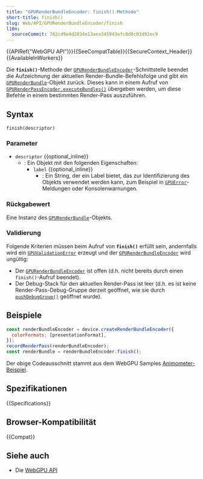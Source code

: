 ```yaml
---
title: "GPURenderBundleEncoder: finish()-Methode"
short-title: finish()
slug: Web/API/GPURenderBundleEncoder/finish
l10n:
  sourceCommit: 702cd9e4d2834e13aea345943efc8d0c03d92ec9
---
```


{{APIRef("WebGPU API")}}{{SeeCompatTable}}{{SecureContext_Header}}{{AvailableInWorkers}}

Die **`finish()`**-Methode der [`GPURenderBundleEncoder`](/de/docs/Web/API/GPURenderBundleEncoder)-Schnittstelle beendet die Aufzeichnung der aktuellen Render-Bundle-Befehlsfolge und gibt ein [`GPURenderBundle`](/de/docs/Web/API/GPURenderBundle)-Objekt zurück. Dieses kann in einem Aufruf von [`GPURenderPassEncoder.executeBundles()`](/de/docs/Web/API/GPURenderPassEncoder/executeBundles) übergeben werden, um diese Befehle in einem bestimmten Render-Pass auszuführen.

## Syntax

```js-nolint
finish(descriptor)
```

### Parameter

- `descriptor` {{optional_inline}}
  - : Ein Objekt mit den folgenden Eigenschaften:
    - `label` {{optional_inline}}
      - : Ein String, der ein Label bietet, das zur Identifizierung des Objekts verwendet werden kann, zum Beispiel in [`GPUError`](/de/docs/Web/API/GPUError)-Meldungen oder Konsolenwarnungen.

### Rückgabewert

Eine Instanz des [`GPURenderBundle`](/de/docs/Web/API/GPURenderBundle)-Objekts.

### Validierung

Folgende Kriterien müssen beim Aufruf von **`finish()`** erfüllt sein, andernfalls wird ein [`GPUValidationError`](/de/docs/Web/API/GPUValidationError) erzeugt und der [`GPURenderBundleEncoder`](/de/docs/Web/API/GPURenderBundleEncoder) wird ungültig:

- Der [`GPURenderBundleEncoder`](/de/docs/Web/API/GPURenderBundleEncoder) ist offen (d.h. nicht bereits durch einen `finish()`-Aufruf beendet).
- Der Debug-Stack für den aktuellen Render-Pass ist leer (d.h. es ist keine Render-Pass-Debug-Gruppe derzeit geöffnet, wie sie durch [`pushDebugGroup()`](/de/docs/Web/API/GPURenderBundleEncoder/pushDebugGroup) geöffnet wurde).

## Beispiele

```js
const renderBundleEncoder = device.createRenderBundleEncoder({
  colorFormats: [presentationFormat],
});
recordRenderPass(renderBundleEncoder);
const renderBundle = renderBundleEncoder.finish();
```

Der obige Codeausschnitt stammt aus dem WebGPU Samples [Animometer-Beispiel](https://webgpu.github.io/webgpu-samples/samples/animometer/).

## Spezifikationen

{{Specifications}}

## Browser-Kompatibilität

{{Compat}}

## Siehe auch

- Die [WebGPU API](/de/docs/Web/API/WebGPU_API)

